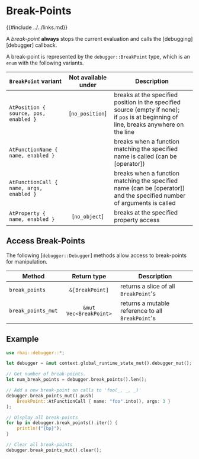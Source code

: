 Break-Points
============

{{#include ../../links.md}}

A _break-point_ **always** stops the current evaluation and calls the [debugging][debugger]
callback.

A break-point is represented by the `debugger::BreakPoint` type, which is an `enum` with
the following variants.

| `BreakPoint` variant                     | Not available under | Description                                                                                                                                 |
| ---------------------------------------- | :-----------------: | ------------------------------------------------------------------------------------------------------------------------------------------- |
| `AtPosition { source, pos, enabled }`    |   [`no_position`]   | breaks at the specified position in the specified source (empty if none);<br/>if `pos` is at beginning of line, breaks anywhere on the line |
| `AtFunctionName { name, enabled }`       |                     | breaks when a function matching the specified name is called (can be [operator])                                                            |
| `AtFunctionCall { name, args, enabled }` |                     | breaks when a function matching the specified name (can be [operator]) and the specified number of arguments is called                      |
| `AtProperty { name, enabled }`           |    [`no_object`]    | breaks at the specified property access                                                                                                     |


Access Break-Points
-------------------

The following [`debugger::Debugger`] methods allow access to break-points for manipulation.

| Method             |      Return type       | Description                                       |
| ------------------ | :--------------------: | ------------------------------------------------- |
| `break_points`     |    `&[BreakPoint]`     | returns a slice of all `BreakPoint`'s             |
| `break_points_mut` | `&mut Vec<BreakPoint>` | returns a mutable reference to all `BreakPoint`'s |


Example
-------

```rust
use rhai::debugger::*;

let debugger = &mut context.global_runtime_state_mut().debugger_mut();

// Get number of break-points.
let num_break_points = debugger.break_points().len();

// Add a new break-point on calls to 'foo(_, _, _)'
debugger.break_points_mut().push(
    BreakPoint::AtFunctionCall { name: "foo".into(), args: 3 }
);

// Display all break-points
for bp in debugger.break_points().iter() {
    println!("{bp}");
}

// Clear all break-points
debugger.break_points_mut().clear();
```
